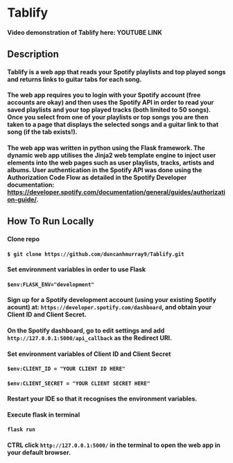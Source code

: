 # Tablify

#### Video demonstration of Tablify here: YOUTUBE LINK

## Description

#### Tablify is a web app that reads your Spotify playlists and top played songs and returns links to guitar tabs for each song.
#### The web app requires you to login with your Spotify account (free accounts are okay) and then uses the Spotify API in order to read your saved playlists and your top played tracks (both limited to 50 songs). Once you select from one of your playlists or top songs you are then taken to a page that displays the selected songs and a guitar link to that song (if the tab exists!).

#### The web app was written in python using the Flask framework. The dynamic web app utilises the Jinja2 web template engine to inject user elements into the web pages such as user playlists, tracks, artists and albums. User authentication in the Spotify API was done using the Authorization Code Flow as detailed in the Spotify Developer documentation: https://developer.spotify.com/documentation/general/guides/authorization-guide/. 

## How To Run Locally

#### Clone repo
#### `$ git clone https://github.com/duncanhmurray9/Tablify.git`

#### Set environment variables in order to use Flask
#### `$env:FLASK_ENV="development"`

#### Sign up for a Spotify development account (using your existing Spotify acount) at: `https://developer.spotify.com/dashboard`, and obtain your Client ID and Client Secret.

#### On the Spotify dashboard, go to edit settings and add `http://127.0.0.1:5000/api_callback` as the Redirect URI.

#### Set environment variables of Client ID and Client Secret
#### `$env:CLIENT_ID = "YOUR CLIENT ID HERE"`
#### `$env:CLIENT_SECRET = "YOUR CLIENT SECRET HERE"`

#### Restart your IDE so that it recognises the environment variables.

#### Execute flask in terminal
#### `flask run`

#### CTRL click `http://127.0.0.1:5000/` in the terminal to open the web app in your default browser.